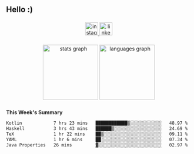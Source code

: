 <h2 align="left">Hello :)</h2>

###

<div align="center">
  <a href="https://www.instagram.com/sebi.klaus/" target="_blank">
    <img src="https://img.shields.io/static/v1?message=Instagram&logo=instagram&label=&color=E4405F&logoColor=white&labelColor=&style=for-the-badge" height="35" alt="instagram logo"  />
  </a>
  <a href="https://www.linkedin.com/in/sebastian-klaus-3aa64720b/" target="_blank">
    <img src="https://img.shields.io/static/v1?message=LinkedIn&logo=linkedin&label=&color=0077B5&logoColor=white&labelColor=&style=for-the-badge" height="35" alt="linkedin logo"  />
  </a>
</div>

###

<div align="center">
  <img src="https://github-readme-stats.vercel.app/api?username=IYourSunshineI&hide_title=false&hide_rank=false&show_icons=true&include_all_commits=true&count_private=true&disable_animations=false&theme=dracula&locale=en&hide_border=false&order=1" height="150" alt="stats graph"  />
  <img src="https://github-readme-stats.vercel.app/api/top-langs?username=IYourSunshineI&locale=en&hide_title=false&layout=compact&card_width=320&langs_count=5&theme=dracula&hide_border=false&order=2" height="150" alt="languages graph"  />
</div>

###

**This Week's Summary**
<!--START_SECTION:waka-->

```txt
Kotlin            7 hrs 23 mins   ████████████▒░░░░░░░░░░░░   48.97 %
Haskell           3 hrs 43 mins   ██████▒░░░░░░░░░░░░░░░░░░   24.69 %
TeX               1 hr 22 mins    ██▒░░░░░░░░░░░░░░░░░░░░░░   09.11 %
YAML              1 hr 6 mins     ██░░░░░░░░░░░░░░░░░░░░░░░   07.34 %
Java Properties   26 mins         ▓░░░░░░░░░░░░░░░░░░░░░░░░   02.97 %
```

<!--END_SECTION:waka-->
